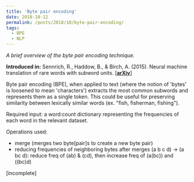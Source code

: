 ```yaml
---
title: 'Byte pair encoding'
date: 2018-10-12
permalink: /posts/2018/10/byte-pair-encoding/
tags:
  - BPE
  - NLP
---
```


_A brief overview of the byte pair encoding technique._

**Introduced in:** Sennrich, R., Haddow, B., & Birch, A. (2015). Neural machine translation of rare words with subword units. [\[**arXiv**\]](https://arxiv.org/pdf/1508.07909.pdf)

Byte pair encoding (BPE), when applied to text (where the notion of 'bytes' is loosened to mean 'characters') extracts the most common subwords and represents them as a single token.
This could be useful for preserving similarity between lexically similar words (ex. "fish, fisherman, fishing").

Required input: a word:count dictionary representing the frequencies of each word in the relevant dataset.

Operations used: 
- merge (merges two byte[pair]s to create a new byte pair) 
- reducing frequencies of neighboring bytes after merges (a b c d) -> (a bc d): reduce freq of (ab) & (cd), then increase freq of (a(bc)) and ((bc)d)

[incomplete]

